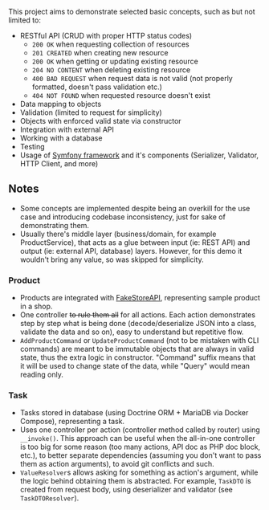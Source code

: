 This project aims to demonstrate selected basic concepts, such as but not limited to:

* RESTful API (CRUD with proper HTTP status codes)
    * `200 OK` when requesting collection of resources
    * `201 CREATED` when creating new resource
    * `200 OK` when getting or updating existing resource
    * `204 NO CONTENT` when deleting existing resource
    * `400 BAD REQUEST` when request data is not valid (not properly formatted, doesn't pass validation etc.)
    * `404 NOT FOUND` when requested resource doesn't exist
* Data mapping to objects
* Validation (limited to request for simplicity)
* Objects with enforced valid state via constructor
* Integration with external API
* Working with a database
* Testing
* Usage of [Symfony framework](https://symfony.com) and it's components (Serializer, Validator, HTTP Client, and more)

## Notes

* Some concepts are implemented despite being an overkill for the use case and introducing codebase inconsistency, just
  for sake of demonstrating them.
* Usually there's middle layer (business/domain, for example ProductService), that acts as a glue between input
  (ie: REST API) and output (ie: external API, database) layers. However, for this demo it wouldn't bring any value, so
  was skipped for simplicity.

### Product

* Products are integrated with [FakeStoreAPI](https://fakestoreapi.com), representing sample product in a shop.
* One controller ~~to rule them all~~ for all actions. Each action demonstrates step by step what is being done
  (decode/deserialize JSON into a class, validate the data and so on), easy to understand but repetitive flow.
* `AddProductCommand` or `UpdateProductCommand` (not to be mistaken with CLI commands) are meant to be immutable objects
  that are always in valid state, thus the extra logic in constructor. "Command" suffix means that it will be used to
  change state of the data, while "Query" would mean reading only.

### Task

* Tasks stored in database (using Doctrine ORM + MariaDB via Docker Compose), representing a task.
* Uses one controller per action (controller method called by router) using `__invoke()`. This approach can be useful
  when the all-in-one controller is too big for some reason (too many actions, API doc as PHP doc block, etc.), to
  better separate dependencies (assuming you don't want to pass them as action arguments), to avoid git conflicts and
  such.
* `ValueResolver`s allows asking for something as action's argument, while the logic behind obtaining them is
  abstracted. For example, `TaskDTO` is created from request body, using deserializer and validator
  (see `TaskDTOResolver`).
